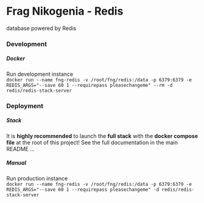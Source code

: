 # Frag Nikogenia - Redis
database powered by Redis

### Development

##### Docker

Run development instance \
`docker run --name fng-redis -v /root/fng/redis:/data -p 6379:6379 -e REDIS_ARGS="--save 60 1 --requirepass pleasechangeme" --rm -d redis/redis-stack-server`

### Deployment

##### Stack

It is **highly recommended** to launch the **full stack** with the
**docker compose file** at the root of this project! See the full
documentation in the main README ...

##### Manual

Run production instance \
`docker run --name fng-redis -v /root/fng/redis:/data -p 6379:6379 -e REDIS_ARGS="--save 60 1 --requirepass pleasechangeme" -d redis/redis-stack-server`
